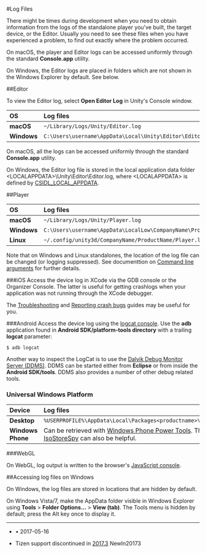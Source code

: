 #Log Files


There might be times during development when you need to obtain information from the logs of the standalone player you've built, the target device, or the Editor. Usually you need to see these files when you have experienced a problem, to find out exactly where the problem occurred.

On macOS, the player and Editor logs can be accessed uniformly through the standard __Console.app__ utility.

On Windows, the Editor logs are placed in folders which are not shown in the Windows Explorer by default. See below.

##Editor

To view the Editor log, select __Open Editor Log__ in Unity's Console window.

|OS |Log files |
|:---|:---|
|**macOS** | `~/Library/Logs/Unity/Editor.log`|
|**Windows** | `C:\Users\username\AppData\Local\Unity\Editor\Editor.log`|

On macOS, all the logs can be accessed uniformly through the standard __Console.app__ utility.

On Windows, the Editor log file is stored in the local application data folder &lt;LOCALAPPDATA&gt;\Unity\Editor\Editor.log, where &lt;LOCALAPPDATA&gt; is defined by [CSIDL_LOCAL_APPDATA](https://msdn.microsoft.com/en-us/library/windows/desktop/bb762494%28v=vs.85%29.aspx).

<a name="Player"></a>
##Player

|OS |Log files |
|:---|:---|
| **macOS** | `~/Library/Logs/Unity/Player.log` |
|**Windows** | `C:\Users\username\AppData\LocalLow\CompanyName\ProductName\output_log.txt`|
| **Linux** | `~/.config/unity3d/CompanyName/ProductName/Player.log` |

Note that on Windows and Linux standalones, the location of the log file can be changed (or logging suppressed). See documenttion on [Command line arguments](CommandLineArguments) for further details.

###iOS
Access the device log in XCode via the GDB console or the Organizer Console. The latter is useful for getting crashlogs when your application was not running through the XCode debugger.

The [Troubleshooting](TroubleShootingIPhone) and [Reporting crash bugs](iphone-bugreporting) guides may be useful for you.

###Android
Access the device log using the [logcat console](http://developer.android.com/guide/developing/tools/adb.html#logcat). Use the __adb__ application found in __Android SDK/platform-tools directory__ with a trailing __logcat__ parameter:

`$ adb logcat`

Another way to inspect the LogCat is to use the [Dalvik Debug Monitor Server (DDMS)](http://developer.android.com/guide/developing/debugging/ddms.html). DDMS can be started either from __Eclipse__ or from inside the __Android SDK/tools__. DDMS also provides a number of other debug related tools.

### Universal Windows Platform

|Device |Log files |
|:---|:---|
|**Desktop** |`%USERPROFILE%\AppData\Local\Packages<productname>\TempState\UnityPlayer.log`|
|**Windows Phone**| Can be retrieved with [Windows Phone Power Tools](https://wptools.codeplex.com/). The [Windows Phone IsoStoreSpy](https://isostorespy.codeplex.com/) can also be helpful. |

###WebGL

On WebGL, log output is written to the browser's [JavaScript console](webgl-debugging).

##Accessing log files on Windows

On Windows, the log files are stored in locations that are hidden by default.

On Windows Vista/7, make the AppData folder visible in Windows Explorer using  __Tools__ > __Folder Options...__ > __View (tab)__. The Tools menu is hidden by default; press the Alt key once to display it.

---
* <span class="page-edit">• 2017-05-16  <!-- include IncludeTextAmendPageNoEdit --></span><br/>

* <span class="page-history">Tizen support discontinued in [2017.3](https://docs.unity3d.com/2017.3/Documentation/Manual/30_search.html?q=newin20173) <span class="search-words">NewIn20173</span></span>


